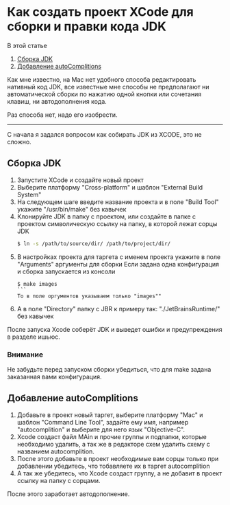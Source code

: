 #  Как создать проект XCode для сборки и правки кода JDK
В этой статье

1. [Сборка JDK](#Сборка-JDK)
1. [Добавление autoComplitions](#Добавление-autoComplitions)

Как мне известно, на Mac нет удобного способа редактировать нативный код JDK, все известные мне способы не предполагают ни автоматической сборки по нажатию одной кнопки или сочетания клавиш, ни автодополнения кода.

Раз способа нет, надо его изобрести.

---

С начала я задался вопросом как собирать JDK из XCODE, это не сложно.

## Сборка JDK

1. Запустите XCode и создайте новый проект
1. Выберите платформу "Cross-platform" и шаблон "External Build System"
1. На следующем шаге введите название проекта и в поле "Build Tool" укажите "/usr/bin/make" без кавычек
1. Клонируйте JDK в папку с проектом, или создайте в папке с проектом символическую ссылку на папку, в которой лежат сорцы JDK
    ```Bash
    $ ln -s /path/to/source/dir/ /path/to/project/dir/
    ```
1. В настройках проекта для таргета с именем проекта укажите в поле "Arguments" аргументы для сборки
    Если задана одна конфигурация и сборка запускается из консоли
    ~~~Bath
    $ make images
    ```
    То в поле оргументов указываем только "images""
1. А в поле "Directory" папку с JBR к примеру так: "./JetBrainsRuntime/" без кавычек

После запуска Xcode соберёт JDK и выведет ошибки и предупреждения в разделе ишьюс.

### Внимание

Не забудьте перед запуском сборки убедиться, что для make задана заказанная вами конфигурация.

## Добавление autoComplitions

1. Добавьте в проект новый таргет, выберите платформу "Mac" и шаблон "Command Line Tool", задайте ему имя, например "autocomplition" и выберите для него язык "Objective-C".
1. Xcode создаст файл MAin и прочие группы и подпапки, которые необходимо удалить, а так же в редакторе схем удалить схему с названием autocomplition.
1. После этого добавьте в проект необходимые вам сорцы только при добавлении убедитесь, что тобавляете их в таргет autocomplition
1. А так же убедитесь, что Xcode создаст группу, а не добавит в проект ссылку на папку с сорцами.

После этого заработает автодополнение.
